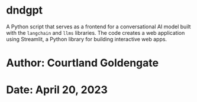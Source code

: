 # dndgpt
A Python script that serves as a frontend for a conversational AI model built with the `langchain` and `llms` libraries.
The code creates a web application using Streamlit, a Python library for building interactive web apps.
# Author: Courtland Goldengate
# Date: April 20, 2023
